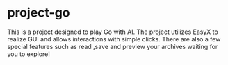 # project-go
This is a project designed to play Go with AI. The project utilizes EasyX to realize GUI and allows interactions with simple clicks. There are also a few special features such as read ,save and preview your archives waiting for you to explore!
